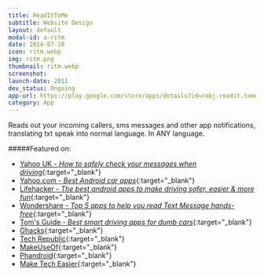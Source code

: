```yaml
---
title: ReadItToMe
subtitle: Website Design
layout: default
modal-id: a-ritm
date: 2014-07-18
icon: ritm.webp
img: ritm.png
thumbnail: ritm.webp
screenshot:
launch-date: 2011
dev_status: Ongoing
app-url: https://play.google.com/store/apps/details?id=robj.readit.tomefree
category: App
---
```

Reads out your incoming callers, sms messages and other app notifications, translating txt speak into normal language.  In ANY language.

#####Featured on:

* [Yahoo UK - _How to safely check your messages when driving_](https://uk.news.yahoo.com/how-to-safely-check-your-text-messages-when-195012568.html){:target="_blank"}
* [Yahoo.com - _Best Android car apps_](https://www.yahoo.com/tech/dude-where-car-check-best-171552477.html){:target="_blank"}
* [Lifehacker - _The best android apps to make driving safer, easier & more fun_](https://lifehacker.com/the-best-android-apps-to-make-driving-safer-easier-an-1755443280){:target="_blank"}
* [Wondershare - _Top 5 apps to help you read Text Message hands-free_](https://drfone.wondershare.com/message/apps-read-text-message.html){:target="_blank"}
* [Tom's Guide - _Best smart driving apps for dumb cars_](http://www.tomsguide.com/us/best-driving-apps,review-2794.html){:target="_blank"}
* [Ghacks](http://www.ghacks.net/2013/05/06/readittome-for-android-reads-sms-calls-and-app-notifications-to-you/){:target="_blank"}
* [Tech Republic](http://www.techrepublic.com/blog/smartphones/readittome-reads-your-sms-calls-and-app-notifications/){:target="_blank"}
* [MakeUseOf](http://www.makeuseof.com/tag/readittome-for-android-hear-incoming-alerts-messages-notifications-spoken-aloud/){:target="_blank"}
* [Phandroid](http://phandroid.com/2013/06/15/readittome-an-android-app-that-tries-to-free-your-hands/){:target="_blank"}
* [Make Tech Easier](https://www.maketecheasier.com/read-out-sms-android/){:target="_blank"}
